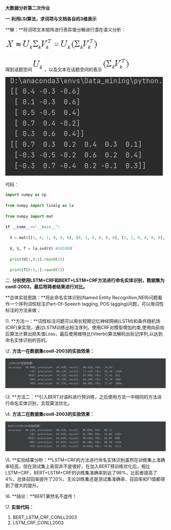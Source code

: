 **大数据分析第二次作业**

**一.利用LSI算法，求词项与文档各自的3维表示**

**解：**将词项文本矩阵进行奇异值分解进行潜在语义分析：

![img](.\图片资源\图1.png)

得到话题空间![img](.\图片资源\图2.png)，以及文本在话题空间的表示![img](.\图片资源\图3.png)

![img](.\图片资源\图4.jpg) 

代码：

```python
import numpy as np

from numpy import linalg as la

from numpy import mat

if __name__=="__main__":

  X = mat([[1, 0, 1, 0, 0, 0], [0, 1, 0, 0, 0, 0], [1, 1, 0, 0, 0, 0], [1, 0, 0, 1, 1, 0], [0, 0, 0, 1, 0, 1]])

  U, S, T = la.svd(X) #SVD降维

  print(U[:,0:3].round(1))

  print(T[0:3,:].round(1))
```

 

二. **分别使用LSTM+CRF和BERT+LSTM+CRF方法进行命名实体识别，数据集为conll-2003，最后将两者结果进行对比。**

**总体实验思路：**将此命名实体识别(Named Entity Recognition,NER)问题看作一个序列词性标注(Part-Of-Speech tagging, POS tagging)问题，可以用词性标注的方法来做；

 

\1. **方法一：**词性标注问题可以用长短期记忆神经网络(LSTM)和条件随机场(CRF)来实现，通过LSTM训练出标注序列，使用CRF对模型增加约束,使用向前向后算法计算出损失值Loss，最后使用维特比(Viterbi)算法解码出标记序列,以达到命名实体识别的目的。

 

\2. **方法一在数据集conll-2003的实验效果：**

<img src=".\图片资源\图5.jpg" alt="img" style="zoom: 80%;" /> 

\3. **方法二：**引入BERT对语料进行预训练，之后使用方法一中相同的方法进行命名实体识别，实现算法优化。

\4. **方法二在数据集conll-2003的实验效果：**

![img](.\图片资源\图6.jpg) 

\5. **实验结果分析：**LSTM+CRF的方法进行命名实体识别虽然在训练集上准确率较高，但在测试集上表现并不是很好，在加入BERT预训练优化后，相比LSTM+CRF，BERT+LSTM+CRF的训练集准确率到达了98%，比前者提高了4%，总体召回率提升了20%，无论训练集还是测试集准确率、召回率和F1值都得到了很大的提升。

\6. **结论：**BERT果然名不虚传！

\7. **实验代码：**

1. BERT_LSTM_CRF_CONLL2003
2. LSTM_CRF_CONLL2003
